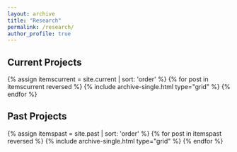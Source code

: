 ```yaml
---
layout: archive
title: "Research"
permalink: /research/
author_profile: true
---
```

<div class="container">
<h2 style="clear:both"> Current Projects</h2>
<div class="grid__wrapper">
  {% assign itemscurrent = site.current | sort: 'order' %}
  {% for post in itemscurrent reversed %}
    {% include archive-single.html type="grid" %}
  {% endfor %}
</div>
<h2 style="clear:both"> Past Projects</h2>
<div class="grid__wrapper">
  {% assign itemspast = site.past | sort: 'order' %}  
  {% for post in itemspast reversed %}
    {% include archive-single.html type="grid" %}
  {% endfor %}
</div>
</div>
